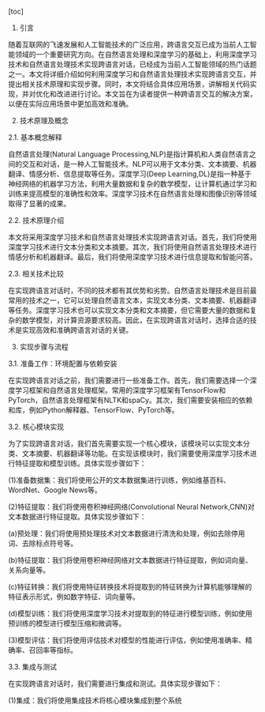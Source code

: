 
[toc]                    
                
                
1. 引言

随着互联网的飞速发展和人工智能技术的广泛应用，跨语言交互已成为当前人工智能领域的一个重要研究方向。在自然语言处理和深度学习的基础上，利用深度学习技术和自然语言处理技术实现跨语言对话，已经成为当前人工智能领域的热门话题之一。本文将详细介绍如何利用深度学习和自然语言处理技术实现跨语言交互，并提出相关技术原理和实现步骤。同时，本文将结合具体应用场景，讲解相关代码实现，并对优化和改进进行讨论。本文旨在为读者提供一种跨语言交互的解决方案，以便在实际应用场景中更加高效和准确。

2. 技术原理及概念

2.1. 基本概念解释

自然语言处理(Natural Language Processing,NLP)是指计算机和人类自然语言之间的交互和对话，是一种人工智能技术。NLP可以用于文本分类、文本摘要、机器翻译、情感分析、信息提取等任务。深度学习(Deep Learning,DL)是指一种基于神经网络的机器学习方法，利用大量数据和复杂的数学模型，让计算机通过学习和训练来提高模型的准确性和效率。深度学习技术在自然语言处理和图像识别等领域取得了显著的成果。

2.2. 技术原理介绍

本文将采用深度学习技术和自然语言处理技术实现跨语言对话。首先，我们将使用深度学习技术进行文本分类和文本摘要。其次，我们将使用自然语言处理技术进行情感分析和机器翻译。最后，我们将使用深度学习技术进行信息提取和智能问答。

2.3. 相关技术比较

在实现跨语言对话时，不同的技术都有其优势和劣势。自然语言处理技术是目前最常用的技术之一，它可以处理自然语言文本，实现文本分类、文本摘要、机器翻译等任务。深度学习技术也可以实现文本分类和文本摘要，但它需要大量的数据和复杂的数学模型，对计算资源要求较高。因此，在实现跨语言对话时，选择合适的技术是实现高效和准确跨语言对话的关键。

3. 实现步骤与流程

3.1. 准备工作：环境配置与依赖安装

在实现跨语言对话之前，我们需要进行一些准备工作。首先，我们需要选择一个深度学习框架和自然语言处理框架。常用的深度学习框架有TensorFlow和PyTorch，自然语言处理框架有NLTK和spaCy。其次，我们需要安装相应的依赖和库，例如Python解释器、TensorFlow、PyTorch等。

3.2. 核心模块实现

为了实现跨语言对话，我们首先需要实现一个核心模块，该模块可以实现文本分类、文本摘要、机器翻译等功能。在实现该模块时，我们需要使用深度学习技术进行特征提取和模型训练。具体实现步骤如下：

(1)准备数据集：我们将使用公开的文本数据集进行训练，例如维基百科、WordNet、Google News等。

(2)特征提取：我们将使用卷积神经网络(Convolutional Neural Network,CNN)对文本数据进行特征提取。具体实现步骤如下：

(a)预处理：我们将使用预处理技术对文本数据进行清洗和处理，例如去除停用词、去除标点符号等。

(b)特征提取：我们将使用卷积神经网络对文本数据进行特征提取，例如词向量、关系向量等。

(c)特征转换：我们将使用特征转换技术将提取到的特征转换为计算机能够理解的特征表示形式，例如数字特征、词向量等。

(d)模型训练：我们将使用深度学习技术对提取到的特征进行模型训练，例如使用预训练的模型进行模型压缩和微调等。

(3)模型评估：我们将使用评估技术对模型的性能进行评估，例如使用准确率、精确率、召回率等指标。

3.3. 集成与测试

在实现跨语言对话时，我们需要进行集成和测试。具体实现步骤如下：

(1)集成：我们将使用集成技术将核心模块集成到整个系统

